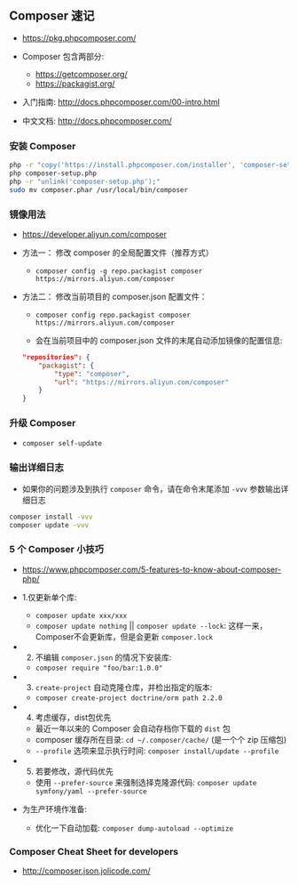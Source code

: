 ## Composer 速记
* https://pkg.phpcomposer.com/

* Composer 包含两部分: 
    * https://getcomposer.org/ 
    * https://packagist.org/


* 入门指南: http://docs.phpcomposer.com/00-intro.html

* 中文文档: http://docs.phpcomposer.com/


### 安装 Composer
```sh
php -r "copy('https://install.phpcomposer.com/installer', 'composer-setup.php');"
php composer-setup.php
php -r "unlink('composer-setup.php');"
sudo mv composer.phar /usr/local/bin/composer
```


### 镜像用法
* https://developer.aliyun.com/composer

* 方法一： 修改 composer 的全局配置文件（推荐方式）
    * `composer config -g repo.packagist composer https://mirrors.aliyun.com/composer`

* 方法二： 修改当前项目的 composer.json 配置文件：
    * `composer config repo.packagist composer https://mirrors.aliyun.com/composer`

    * 会在当前项目中的 composer.json 文件的末尾自动添加镜像的配置信息:
    ```json
    "repositories": {
        "packagist": {
            "type": "composer",
            "url": "https://mirrors.aliyun.com/composer"
        }
    }
    ```


### 升级 Composer
* `composer self-update`


### 输出详细日志
* 如果你的问题涉及到执行 `composer` 命令，请在命令末尾添加 `-vvv` 参数输出详细日志
```sh
composer install -vvv
composer update -vvv
```


### 5 个 Composer 小技巧
* https://www.phpcomposer.com/5-features-to-know-about-composer-php/

* 1.仅更新单个库: 
    * `composer update xxx/xxx`
    * `composer update nothing` || `composer update --lock`: 这样一来，Composer不会更新库，但是会更新 `composer.lock`

* 2. 不编辑 `composer.json` 的情况下安装库:
    * `composer require "foo/bar:1.0.0"`

* 3. `create-project` 自动克隆仓库，并检出指定的版本:
    * `composer create-project doctrine/orm path 2.2.0`

* 4. 考虑缓存，dist包优先
    * 最近一年以来的 Composer 会自动存档你下载的 `dist` 包
    * composer 缓存所在目录: `cd ~/.composer/cache/` (是一个个 zip 压缩包)
    * `--profile` 选项来显示执行时间: `composer install/update --profile`

* 5. 若要修改，源代码优先
    * 使用 `--prefer-source` 来强制选择克隆源代码: `composer update symfony/yaml --prefer-source`

* 为生产环境作准备:
    * 优化一下自动加载: `composer dump-autoload --optimize`


### Composer Cheat Sheet for developers
* http://composer.json.jolicode.com/
